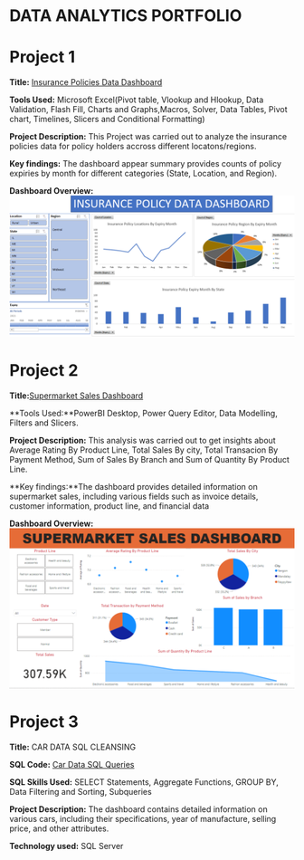 # DATA ANALYTICS PORTFOLIO
# Project 1
**Title:** [Insurance Policies Data Dashboard](https://github.com/tosinmulero/tosinmulero.github.io/blob/main/Insurance%20Policies%20Data%20Dashboard.xlsx)

**Tools Used:** Microsoft Excel(Pivot table, Vlookup and Hlookup, Data Validation, Flash Fill, Charts and Graphs,Macros, Solver, Data Tables, Pivot chart, Timelines, Slicers and Conditional Formatting)
 
**Project Description:** This Project was carried out to analyze the insurance policies data for policy holders accross different locatons/regions.
 
**Key findings:** The dashboard appear  summary  provides counts of policy expiries by month for different categories (State, Location, and Region).

**Dashboard Overview:**
![Insurance](Insurance.png)


# Project 2

**Title:**[Supermarket Sales Dashboard](https://github.com/tosinmulero/tosinmulero.github.io/blob/main/Insurance%20Policies%20Data%20Dashboard.xlsx)

**Tools Used:**PowerBI Desktop, Power Query Editor, Data Modelling, Filters and Slicers.
 
**Project Description:** This analysis was carried out to get insights about Average Rating By Product Line, Total Sales By city, Total Transacion By Payment Method, Sum of Sales By Branch and Sum of Quantity By Product Line.
  
**Key findings:**The dashboard provides detailed information on supermarket sales, including various fields such as invoice details, customer information, product line, and financial data

**Dashboard Overview:**
![Supermarket](Supermarket.png)

# Project 3

**Title:** CAR DATA SQL CLEANSING
 
**SQL Code:** [Car Data SQL Queries](https://github.com/tosinmulero/tosinmulero.github.io/blob/main/CAR_DATA.sql)
 
**SQL Skills Used:** SELECT Statements, Aggregate Functions, GROUP BY, Data Filtering and Sorting, Subqueries
 
**Project Description:** The dashboard contains detailed information on various cars, including their specifications, year of manufacture, selling price, and other attributes. 
 
**Technology used:** SQL Server
